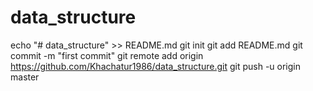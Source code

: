 # data_structure

echo "# data_structure" >> README.md
git init
git add README.md
git commit -m "first commit"
git remote add origin https://github.com/Khachatur1986/data_structure.git
git push -u origin master
